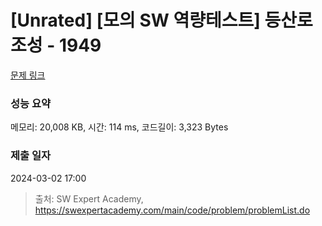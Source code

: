 # [Unrated] [모의 SW 역량테스트] 등산로 조성 - 1949 

[문제 링크](https://swexpertacademy.com/main/code/problem/problemDetail.do?contestProbId=AV5PoOKKAPIDFAUq) 

### 성능 요약

메모리: 20,008 KB, 시간: 114 ms, 코드길이: 3,323 Bytes

### 제출 일자

2024-03-02 17:00



> 출처: SW Expert Academy, https://swexpertacademy.com/main/code/problem/problemList.do